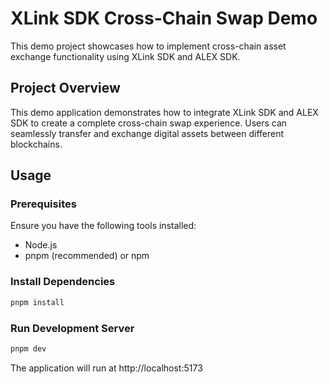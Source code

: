# XLink SDK Cross-Chain Swap Demo

This demo project showcases how to implement cross-chain asset exchange functionality using XLink SDK and ALEX SDK.

## Project Overview

This demo application demonstrates how to integrate XLink SDK and ALEX SDK to create a complete cross-chain swap experience. Users can seamlessly transfer and exchange digital assets between different blockchains.

## Usage

### Prerequisites

Ensure you have the following tools installed:
- Node.js
- pnpm (recommended) or npm

### Install Dependencies

```bash
pnpm install
```

### Run Development Server

```bash
pnpm dev
```

The application will run at http://localhost:5173
